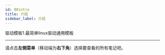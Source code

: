 ```yaml
---
id: 00intro
title: 介绍
sidebar_label: 介绍
---
```


驱动模板1.最简单linux驱动通用模板

---

请点击**左侧菜单**（移动端为**右下角**）选择要查看的所有笔记吧。